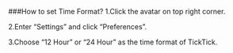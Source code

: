 ###How to set Time Format?
1.Click the avatar on top right corner.

2.Enter “Settings” and click “Preferences”.

3.Choose “12 Hour” or “24 Hour” as the time format of TickTick.
